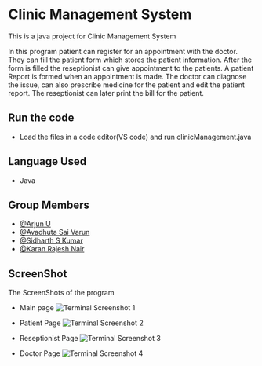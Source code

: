 # Clinic Management System

This is a java project for Clinic Management System

In this program patient can register for an appointment with the doctor.
They can fill the patient form which stores the patient information. 
After the form is filled the reseptionist can give appointment to the patients.
A patient Report is formed when an appointment is made. 
The doctor can diagnose the issue, can also prescribe medicine 
for the patient and edit the patient report.
The reseptionist can later print the bill for the patient.

## Run the code
- Load the files in a code editor(VS code) and run clinicManagement.java

## Language Used
- Java

## Group Members
- [@Arjun U](https://github.com/Arjun2099) 
- [@Avadhuta Sai Varun](https://github.com/saivarun4002)
- [@Sidharth S Kumar](https://github.com/Sidharthssk)
- [@Karan Rajesh Nair](https://github.com/Karan-Rajesh-Nair)

## ScreenShot

The ScreenShots of the program

- Main page
![Terminal Screenshot 1](https://user-images.githubusercontent.com/91654325/153246447-6d5e45c2-4707-4431-9acf-40da1ed6129f.png)

- Patient Page
![Terminal Screenshot 2](https://user-images.githubusercontent.com/91654325/153246560-ef681d7a-ddba-4274-9a1e-0fd32b3e55b1.png)

- Reseptionist Page
![Terminal Screenshot 3](https://user-images.githubusercontent.com/91654325/153246579-6696a6e0-fae8-45c8-b8a8-3b0df113e320.png)

- Doctor Page
![Terminal Screenshot 4](https://user-images.githubusercontent.com/91654325/153246625-5d5f061f-3aa2-4794-84df-b75f021737ae.png)



